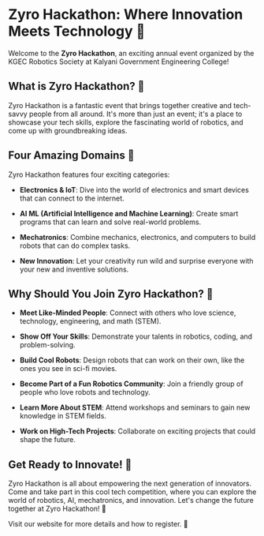 <!-- # Getting Started with Create React App

This project was bootstrapped with [Create React App](https://github.com/facebook/create-react-app).

## Available Scripts

In the project directory, you can run:

### `npm start`

Runs the app in the development mode.\
Open [http://localhost:3000](http://localhost:3000) to view it in your browser.

The page will reload when you make changes.\
You may also see any lint errors in the console.

### `npm test`

Launches the test runner in the interactive watch mode.\
See the section about [running tests](https://facebook.github.io/create-react-app/docs/running-tests) for more information.

### `npm run build`

Builds the app for production to the `build` folder.\
It correctly bundles React in production mode and optimizes the build for the best performance.

The build is minified and the filenames include the hashes.\
Your app is ready to be deployed!

See the section about [deployment](https://facebook.github.io/create-react-app/docs/deployment) for more information.

### `npm run eject`

**Note: this is a one-way operation. Once you `eject`, you can't go back!**

If you aren't satisfied with the build tool and configuration choices, you can `eject` at any time. This command will remove the single build dependency from your project.

Instead, it will copy all the configuration files and the transitive dependencies (webpack, Babel, ESLint, etc) right into your project so you have full control over them. All of the commands except `eject` will still work, but they will point to the copied scripts so you can tweak them. At this point you're on your own.

You don't have to ever use `eject`. The curated feature set is suitable for small and middle deployments, and you shouldn't feel obligated to use this feature. However we understand that this tool wouldn't be useful if you couldn't customize it when you are ready for it.

## Learn More

You can learn more in the [Create React App documentation](https://facebook.github.io/create-react-app/docs/getting-started).

To learn React, check out the [React documentation](https://reactjs.org/).

### Code Splitting

This section has moved here: [https://facebook.github.io/create-react-app/docs/code-splitting](https://facebook.github.io/create-react-app/docs/code-splitting)

### Analyzing the Bundle Size

This section has moved here: [https://facebook.github.io/create-react-app/docs/analyzing-the-bundle-size](https://facebook.github.io/create-react-app/docs/analyzing-the-bundle-size)

### Making a Progressive Web App

This section has moved here: [https://facebook.github.io/create-react-app/docs/making-a-progressive-web-app](https://facebook.github.io/create-react-app/docs/making-a-progressive-web-app)

### Advanced Configuration

This section has moved here: [https://facebook.github.io/create-react-app/docs/advanced-configuration](https://facebook.github.io/create-react-app/docs/advanced-configuration)

### Deployment

This section has moved here: [https://facebook.github.io/create-react-app/docs/deployment](https://facebook.github.io/create-react-app/docs/deployment)

### `npm run build` fails to minify

This section has moved here: [https://facebook.github.io/create-react-app/docs/troubleshooting#npm-run-build-fails-to-minify](https://facebook.github.io/create-react-app/docs/troubleshooting#npm-run-build-fails-to-minify)
#   z y r o - h a c k a t h o n 
 
  -->

# Zyro Hackathon: Where Innovation Meets Technology 👾

Welcome to the **Zyro Hackathon**, an exciting annual event organized by the KGEC Robotics Society at Kalyani Government Engineering College!

## What is Zyro Hackathon? 🚀

Zyro Hackathon is a fantastic event that brings together creative and tech-savvy people from all around. It's more than just an event; it's a place to showcase your tech skills, explore the fascinating world of robotics, and come up with groundbreaking ideas.

## Four Amazing Domains 🌟

Zyro Hackathon features four exciting categories:

- **Electronics & IoT**: Dive into the world of electronics and smart devices that can connect to the internet.

- **AI ML (Artificial Intelligence and Machine Learning)**: Create smart programs that can learn and solve real-world problems.

- **Mechatronics**: Combine mechanics, electronics, and computers to build robots that can do complex tasks.

- **New Innovation**: Let your creativity run wild and surprise everyone with your new and inventive solutions.

## Why Should You Join Zyro Hackathon? 🤔

- **Meet Like-Minded People**: Connect with others who love science, technology, engineering, and math (STEM).

- **Show Off Your Skills**: Demonstrate your talents in robotics, coding, and problem-solving.

- **Build Cool Robots**: Design robots that can work on their own, like the ones you see in sci-fi movies.

- **Become Part of a Fun Robotics Community**: Join a friendly group of people who love robots and technology.

- **Learn More About STEM**: Attend workshops and seminars to gain new knowledge in STEM fields.

- **Work on High-Tech Projects**: Collaborate on exciting projects that could shape the future.

## Get Ready to Innovate! 🌈

Zyro Hackathon is all about empowering the next generation of innovators. Come and take part in this cool tech competition, where you can explore the world of robotics, AI, mechatronics, and innovation. Let's change the future together at Zyro Hackathon! 🚀

Visit our website for more details and how to register. 🔗
